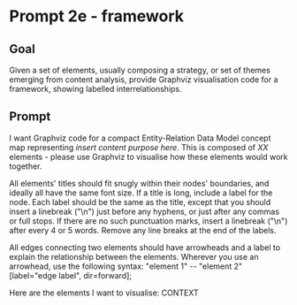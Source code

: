 # Prompt 2e - framework
## Goal

Given a set of elements, usually composing a strategy, or set of themes emerging from content analysis, provide Graphviz visualisation code for a framework, showing labelled interrelationships.

## Prompt

I want Graphviz code for a compact Entity-Relation Data Model concept map representing *insert content purpose here*. This is composed of *XX* elements - please use Graphviz to visualise how these elements would work together.

All elements' titles should fit snugly within their nodes' boundaries, and ideally all have the same font size. If a title is long, include a label for the node. Each label should be the same as the title, except that you should insert a linebreak ("\n") just before any hyphens, or just after any commas or full stops. If there are no such punctuation marks, insert a linebreak ("\n") after every 4 or 5 words. Remove any line breaks at the end of the labels.

All edges connecting two elements should have arrowheads and a label to explain the relationship between the elements. Wherever you use an arrowhead, use the following syntax: "element 1" -- "element 2" [label="edge label", dir=forward];

Here are the elements I want to visualise: CONTEXT

